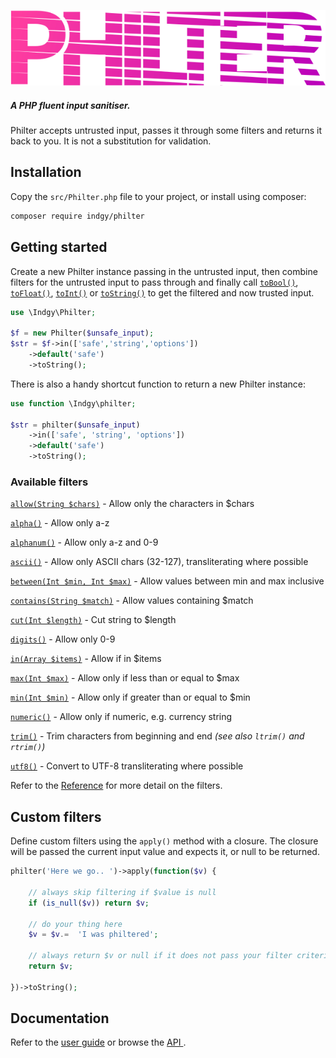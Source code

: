 ![Philter Logo](https://raw.githubusercontent.com/indgy/philter/main/docs/philter.svg)
##### A PHP fluent input sanitiser.

Philter accepts untrusted input, passes it through some filters and returns it back to you. It is not a substitution for validation.

## Installation

Copy the `src/Philter.php` file to your project, or install using composer:

```sh
composer require indgy/philter
```

## Getting started
Create a new Philter instance passing in the untrusted input, then combine filters for the untrusted input to pass through and finally call [`toBool()`](https://indgy.github.io/philter/reference/#toBool), [`toFloat()`](https://indgy.github.io/philter/reference/#toFloat), [`toInt()`](https://indgy.github.io/philter/reference/#toInt) or [`toString()`](https://indgy.github.io/philter/reference/#toString) to get the filtered and now trusted input.

```php
use \Indgy\Philter;

$f = new Philter($unsafe_input);
$str = $f->in(['safe','string','options'])
    ->default('safe')
    ->toString();
```

There is also a handy shortcut function to return a new Philter instance:

```php
use function \Indgy\philter;

$str = philter($unsafe_input)
    ->in(['safe', 'string', 'options'])
    ->default('safe')
    ->toString();
```

### Available filters

[`allow(String $chars)`](https://indgy.github.io/philter/reference/#allow) - Allow only the characters in \$chars

[`alpha()`](https://indgy.github.io/philter/reference/#alpha) - Allow only a-z

[`alphanum()`](https://indgy.github.io/philter/reference/#alphanum) - Allow only a-z and 0-9

[`ascii()`](https://indgy.github.io/philter/reference/#ascii) - Allow only ASCII chars (32-127), transliterating where possible

[`between(Int $min, Int $max)`](https://indgy.github.io/philter/reference/#between) - Allow values between min and max inclusive

[`contains(String $match)`](https://indgy.github.io/philter/reference/#contains) - Allow values containing \$match

[`cut(Int $length)`](https://indgy.github.io/philter/reference/#cut) - Cut string to \$length

[`digits()`](https://indgy.github.io/philter/reference/#digits) - Allow only 0-9

[`in(Array $items)`](https://indgy.github.io/philter/reference/#in) - Allow if in \$items

[`max(Int $max)`](https://indgy.github.io/philter/reference/#max) - Allow only if less than or equal to \$max

[`min(Int $min)`](https://indgy.github.io/philter/reference/#min) - Allow only if greater than or equal to \$min

[`numeric()`](https://indgy.github.io/philter/reference/#numeric) - Allow only if numeric, e.g. currency string

[`trim()`](https://indgy.github.io/philter/reference/#trim) - Trim characters from beginning and end *(see also `ltrim()` and `rtrim()`)*

[`utf8()`](https://indgy.github.io/philter/reference/#utf8) - Convert to UTF-8 transliterating where possible


Refer to the [Reference](https://indgy.github.io/philter/reference/index.html) for more detail on the filters.

## Custom filters
Define custom filters using the `apply()` method with a closure. The closure will be passed the current input value and expects it, or null to be returned.

```php
philter('Here we go.. ')->apply(function($v) {

    // always skip filtering if $value is null
    if (is_null($v)) return $v;

    // do your thing here
    $v = $v.=  'I was philtered';

    // always return $v or null if it does not pass your filter criteria
    return $v;

})->toString();
```

## Documentation
Refer to the [user guide](https://indgy.github.io/philter/index.html) or browse the [API ](https://indgy.github.io/philter/api/index.html).

